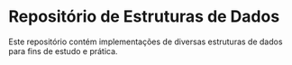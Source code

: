 # Repositório de Estruturas de Dados

Este repositório contém implementações de diversas estruturas de dados para fins de estudo e prática.
